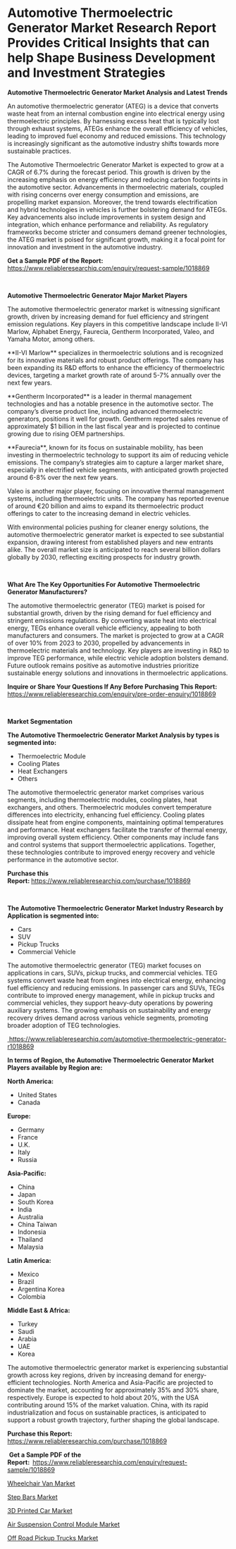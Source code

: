 <p><h1>Automotive Thermoelectric Generator Market Research Report Provides Critical Insights that can help Shape Business Development and Investment Strategies</h1></p><p><strong>Automotive Thermoelectric Generator Market Analysis and Latest Trends</strong></p>
<p><p>An automotive thermoelectric generator (ATEG) is a device that converts waste heat from an internal combustion engine into electrical energy using thermoelectric principles. By harnessing excess heat that is typically lost through exhaust systems, ATEGs enhance the overall efficiency of vehicles, leading to improved fuel economy and reduced emissions. This technology is increasingly significant as the automotive industry shifts towards more sustainable practices.</p><p>The Automotive Thermoelectric Generator Market is expected to grow at a CAGR of 6.7% during the forecast period. This growth is driven by the increasing emphasis on energy efficiency and reducing carbon footprints in the automotive sector. Advancements in thermoelectric materials, coupled with rising concerns over energy consumption and emissions, are propelling market expansion. Moreover, the trend towards electrification and hybrid technologies in vehicles is further bolstering demand for ATEGs. Key advancements also include improvements in system design and integration, which enhance performance and reliability. As regulatory frameworks become stricter and consumers demand greener technologies, the ATEG market is poised for significant growth, making it a focal point for innovation and investment in the automotive industry.</p></p>
<p><strong>Get a Sample PDF of the Report:&nbsp;</strong> <a href="https://www.reliableresearchiq.com/enquiry/request-sample/1018869?utm_campaign=1896&utm_medium=2&utm_source=Github&utm_content=ia&utm_term=30032025&utm_id=automotive-thermoelectric-generator">https://www.reliableresearchiq.com/enquiry/request-sample/1018869</a></p>
<p>&nbsp;</p>
<p><strong>Automotive Thermoelectric Generator Major Market Players</strong></p>
<p><p>The automotive thermoelectric generator market is witnessing significant growth, driven by increasing demand for fuel efficiency and stringent emission regulations. Key players in this competitive landscape include II-VI Marlow, Alphabet Energy, Faurecia, Gentherm Incorporated, Valeo, and Yamaha Motor, among others.</p><p>**II-VI Marlow** specializes in thermoelectric solutions and is recognized for its innovative materials and robust product offerings. The company has been expanding its R&D efforts to enhance the efficiency of thermoelectric devices, targeting a market growth rate of around 5-7% annually over the next few years.</p><p>**Gentherm Incorporated** is a leader in thermal management technologies and has a notable presence in the automotive sector. The company’s diverse product line, including advanced thermoelectric generators, positions it well for growth. Gentherm reported sales revenue of approximately $1 billion in the last fiscal year and is projected to continue growing due to rising OEM partnerships.</p><p>**Faurecia**, known for its focus on sustainable mobility, has been investing in thermoelectric technology to support its aim of reducing vehicle emissions. The company’s strategies aim to capture a larger market share, especially in electrified vehicle segments, with anticipated growth projected around 6-8% over the next few years.</p><p>Valeo is another major player, focusing on innovative thermal management systems, including thermoelectric units. The company has reported revenue of around €20 billion and aims to expand its thermoelectric product offerings to cater to the increasing demand in electric vehicles.</p><p>With environmental policies pushing for cleaner energy solutions, the automotive thermoelectric generator market is expected to see substantial expansion, drawing interest from established players and new entrants alike. The overall market size is anticipated to reach several billion dollars globally by 2030, reflecting exciting prospects for industry growth.</p></p>
<p>&nbsp;</p>
<p><strong>What Are The Key Opportunities For Automotive Thermoelectric Generator Manufacturers?</strong></p>
<p><p>The automotive thermoelectric generator (TEG) market is poised for substantial growth, driven by the rising demand for fuel efficiency and stringent emissions regulations. By converting waste heat into electrical energy, TEGs enhance overall vehicle efficiency, appealing to both manufacturers and consumers. The market is projected to grow at a CAGR of over 10% from 2023 to 2030, propelled by advancements in thermoelectric materials and technology. Key players are investing in R&D to improve TEG performance, while electric vehicle adoption bolsters demand. Future outlook remains positive as automotive industries prioritize sustainable energy solutions and innovations in thermoelectric applications.</p></p>
<p><strong>Inquire or Share Your Questions If Any Before Purchasing This Report:</strong> <a href="https://www.reliableresearchiq.com/enquiry/pre-order-enquiry/1018869?utm_campaign=1896&utm_medium=2&utm_source=Github&utm_content=ia&utm_term=30032025&utm_id=automotive-thermoelectric-generator">https://www.reliableresearchiq.com/enquiry/pre-order-enquiry/1018869</a></p>
<p>&nbsp;</p>
<p><strong>Market Segmentation</strong></p>
<p><strong>The Automotive Thermoelectric Generator Market Analysis by types is segmented into:</strong></p>
<p><ul><li>Thermoelectric Module</li><li>Cooling Plates</li><li>Heat Exchangers</li><li>Others</li></ul></p>
<p><p>The automotive thermoelectric generator market comprises various segments, including thermoelectric modules, cooling plates, heat exchangers, and others. Thermoelectric modules convert temperature differences into electricity, enhancing fuel efficiency. Cooling plates dissipate heat from engine components, maintaining optimal temperatures and performance. Heat exchangers facilitate the transfer of thermal energy, improving overall system efficiency. Other components may include fans and control systems that support thermoelectric applications. Together, these technologies contribute to improved energy recovery and vehicle performance in the automotive sector.</p></p>
<p><strong>Purchase this Report:&nbsp;</strong><a href="https://www.reliableresearchiq.com/purchase/1018869?utm_campaign=1896&utm_medium=2&utm_source=Github&utm_content=ia&utm_term=30032025&utm_id=automotive-thermoelectric-generator">https://www.reliableresearchiq.com/purchase/1018869</a></p>
<p>&nbsp;</p>
<p><strong>The Automotive Thermoelectric Generator Market Industry Research by Application is segmented into:</strong></p>
<p><ul><li>Cars</li><li>SUV</li><li>Pickup Trucks</li><li>Commercial Vehicle</li></ul></p>
<p><p>The automotive thermoelectric generator (TEG) market focuses on applications in cars, SUVs, pickup trucks, and commercial vehicles. TEG systems convert waste heat from engines into electrical energy, enhancing fuel efficiency and reducing emissions. In passenger cars and SUVs, TEGs contribute to improved energy management, while in pickup trucks and commercial vehicles, they support heavy-duty operations by powering auxiliary systems. The growing emphasis on sustainability and energy recovery drives demand across various vehicle segments, promoting broader adoption of TEG technologies.</p></p>
<p><a href="https://www.reliableresearchiq.com/automotive-thermoelectric-generator-r1018869?utm_campaign=1896&utm_medium=2&utm_source=Github&utm_content=ia&utm_term=30032025&utm_id=automotive-thermoelectric-generator">&nbsp;https://www.reliableresearchiq.com/automotive-thermoelectric-generator-r1018869</a></p>
<p><strong>In terms of Region, the Automotive Thermoelectric Generator Market Players available by Region are:</strong></p>
<p>
    <p> <strong> North America: </strong>
        <ul>
            <li>United States</li>
            <li>Canada</li>
        </ul>
        </p> 
    <p> <strong> Europe: </strong>
        <ul>
            <li>Germany</li>
            <li>France</li>
            <li>U.K.</li>
            <li>Italy</li>
            <li>Russia</li>
        </ul>
        </p> 
    <p> <strong> Asia-Pacific: </strong>
        <ul>
            <li>China</li>
            <li>Japan</li>
            <li>South Korea</li>
            <li>India</li>
            <li>Australia</li>
            <li>China Taiwan</li>
            <li>Indonesia</li>
            <li>Thailand</li>
            <li>Malaysia</li>
        </ul>
        </p> 
    <p> <strong> Latin America: </strong>
        <ul>
            <li>Mexico</li>
            <li>Brazil</li>
            <li>Argentina Korea</li>
            <li>Colombia</li>
        </ul>
        </p> 
    <p> <strong> Middle East & Africa: </strong>
        <ul>
            <li>Turkey</li>
            <li>Saudi</li>
            <li>Arabia</li>
            <li>UAE</li>
            <li>Korea</li>
        </ul>
    </p>
    </p>
<p><p>The automotive thermoelectric generator market is experiencing substantial growth across key regions, driven by increasing demand for energy-efficient technologies. North America and Asia-Pacific are projected to dominate the market, accounting for approximately 35% and 30% share, respectively. Europe is expected to hold about 20%, with the USA contributing around 15% of the market valuation. China, with its rapid industrialization and focus on sustainable practices, is anticipated to support a robust growth trajectory, further shaping the global landscape.</p></p>
<p><strong>Purchase this Report: </strong><a href="https://www.reliableresearchiq.com/purchase/1018869?utm_campaign=1896&utm_medium=2&utm_source=Github&utm_content=ia&utm_term=30032025&utm_id=automotive-thermoelectric-generator">https://www.reliableresearchiq.com/purchase/1018869</a></p>
<p>&nbsp;<strong>Get a Sample PDF of the Report:&nbsp;&nbsp;</strong><a href="https://www.reliableresearchiq.com/enquiry/request-sample/1018869?utm_campaign=1896&utm_medium=2&utm_source=Github&utm_content=ia&utm_term=30032025&utm_id=automotive-thermoelectric-generator">https://www.reliableresearchiq.com/enquiry/request-sample/1018869</a></p>
<p><strong></strong></p>
<p><p><a href="https://github.com/miehldobin1w/Market-Research-Report-List-1/blob/main/wheelchair-van-market.md?utm_campaign=1896&utm_medium=2&utm_source=Github&utm_content=ia&utm_term=30032025&utm_id=automotive-thermoelectric-generator">Wheelchair Van Market</a></p><p><a href="https://github.com/delcirodda4f/Market-Research-Report-List-1/blob/main/step-bars-market.md?utm_campaign=1896&utm_medium=2&utm_source=Github&utm_content=ia&utm_term=30032025&utm_id=automotive-thermoelectric-generator">Step Bars Market</a></p><p><a href="https://github.com/meenafadilkh/Market-Research-Report-List-1/blob/main/3d-printed-car-market.md?utm_campaign=1896&utm_medium=2&utm_source=Github&utm_content=ia&utm_term=30032025&utm_id=automotive-thermoelectric-generator">3D Printed Car Market</a></p><p><a href="https://github.com/pupunhez/Market-Research-Report-List-1/blob/main/air-suspension-control-module-market.md?utm_campaign=1896&utm_medium=2&utm_source=Github&utm_content=ia&utm_term=30032025&utm_id=automotive-thermoelectric-generator">Air Suspension Control Module Market</a></p><p><a href="https://github.com/gaiusmelyna/Market-Research-Report-List-1/blob/main/off-road-pickup-trucks-market.md?utm_campaign=1896&utm_medium=2&utm_source=Github&utm_content=ia&utm_term=30032025&utm_id=automotive-thermoelectric-generator">Off Road Pickup Trucks Market</a></p></p>